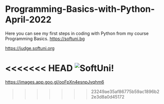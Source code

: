 # Programming-Basics-with-Python-April-2022
Here you can see my first steps in coding with Python from my course Programming Basics.
https://softuni.bg

https://judge.softuni.org

<<<<<<< HEAD
![SoftUni!](https://softuni.bg/Files/Publications/2020/08/internaprogramsoftwareuniversity_161725303.png)
=======
https://images.app.goo.gl/ooFpXn4esnpJvqhm6
>>>>>>> 23249ae35af86775b59ac1896b22e3d8a0d45172
